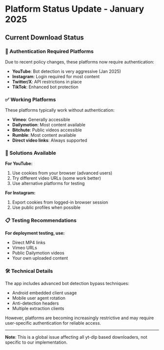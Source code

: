 # Platform Status Update - January 2025

## Current Download Status

### 🚨 Authentication Required Platforms
Due to recent policy changes, these platforms now require authentication:

- **YouTube**: Bot detection is very aggressive (Jan 2025)
- **Instagram**: Login required for most content
- **Twitter/X**: API restrictions in place
- **TikTok**: Enhanced bot protection

### ✅ Working Platforms
These platforms typically work without authentication:

- **Vimeo**: Generally accessible
- **Dailymotion**: Most content available
- **Bitchute**: Public videos accessible
- **Rumble**: Most content available
- **Direct video links**: Always supported

### 🔧 Solutions Available

**For YouTube:**
1. Use cookies from your browser (advanced users)
2. Try different video URLs (some work better)
3. Use alternative platforms for testing

**For Instagram:**
1. Export cookies from logged-in browser session
2. Use public profiles when possible

### 📋 Testing Recommendations

**For deployment testing, use:**
- Direct MP4 links
- Vimeo URLs
- Public Dailymotion videos
- Your own uploaded content

### 🛠️ Technical Details

The app includes advanced bot detection bypass techniques:
- Android embedded client usage
- Mobile user agent rotation
- Anti-detection headers
- Multiple extraction clients

However, platforms are becoming increasingly restrictive and may require user-specific authentication for reliable access.

---
**Note**: This is a global issue affecting all yt-dlp based downloaders, not specific to our implementation.